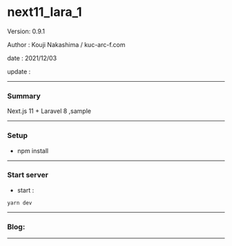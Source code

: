 ﻿# next11_lara_1

 Version: 0.9.1

 Author : Kouji Nakashima / kuc-arc-f.com

 date : 2021/12/03

 update :

***
### Summary

Next.js 11 + Laravel 8 ,sample

***
### Setup

* npm install

***
### Start server
* start :

```
yarn dev
```

***
### Blog:


***

